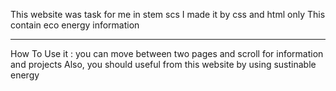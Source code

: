 This website was task for me in stem scs 
I made it by css and html only
This contain eco energy information
____________________________________________________________________________
How To Use it :
you can move between two pages and scroll for information and projects
Also, you should useful from this website by using sustinable energy
